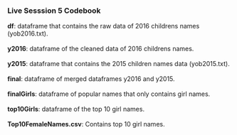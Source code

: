 ### Live Sesssion 5 Codebook

**df**: dataframe that contains the raw data of 2016 childrens names (yob2016.txt). <br/>  
**y2016**: dataframe of the cleaned data of 2016 childrens names. <br/>  
**y2015**: dataframe that contains the 2015 children names data (yob2015.txt). <br/>  
**final**: dataframe of merged dataframes y2016 and y2015. <br/>  
**finalGirls**: dataframe of popular names that only contains girl names. <br/>  
**top10Girls**: dataframe of the top 10 girl names. <br/>  
**Top10FemaleNames.csv**: Contains top 10 girl names. <br/>  



